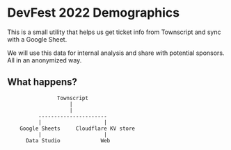 # DevFest 2022 Demographics

This is a small utility that helps us get ticket info from Townscript and sync with a Google Sheet.

We will use this data for internal analysis and share with potential sponsors. All in an anonymized way.

## What happens?

                    Townscript
                        |
                        |
              ----------------------
              |                    |
        Google Sheets     Cloudflare KV store
              |                    |
          Data Studio             Web
